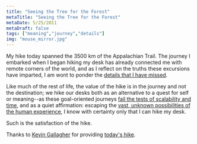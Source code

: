 ```yaml
---
title: "Seeing the Tree for the Forest"
metaTitle: "Seeing the Tree for the Forest"
metaDate: 5/25/2011
metaDraft: false
tags: ["meaning","journey","details"]
img: "mouse_mirror.jpg"
---
```


My hike today spanned the 3500 km of the Appalachian Trail. The journey I embarked when I began hiking my desk has already connected me with remote corners of the world, and as I reflect on the truths these excursions have imparted, I am wont to ponder the [details that I have missed](http://www.youtube.com/watch?v=vJG698U2Mvo).

Like much of the rest of life, the value of the hike is in the journey and not the destination; we hike our desks both as an alternative to a quest for self or meaning--as these goal-oriented journeys [fail the tests of scalability and time](http://www.youtube.com/watch?v=E7ekBkF2OXI), and as a quiet affirmation: escaping the [vast, unknown possibilities of the human experience](http://www.youtube.com/watch?v=wJ8MqvwNVds&feature=player_embedded), I know with certainty only that I can hike my desk.

Such is the satisfaction of the hike.

Thanks to [Kevin Gallagher](http://www.anothergallagher.com/) for providing [today's hike](http://vimeo.com/20218520).
